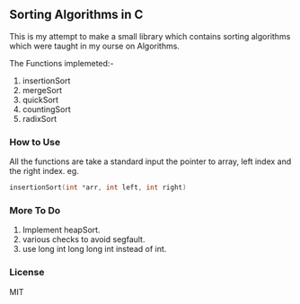 ## Sorting Algorithms in C

This is my attempt to make a small library which contains sorting algorithms which
were taught in my ourse on Algorithms.

The Functions implemeted:-
1. insertionSort
2. mergeSort
3. quickSort
4. countingSort
5. radixSort

### How to Use

All the functions are take a standard input the pointer to array, left index and the right index.
eg.

```c
insertionSort(int *arr, int left, int right)
```

### More To Do

1. Implement heapSort.
2. various checks to avoid segfault.
3. use long int long long int instead of int.

### License

MIT
